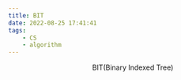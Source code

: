 ```yaml
---
title: BIT
date: 2022-08-25 17:41:41
tags:
    - CS
    - algorithm
---
```


<center> BIT(Binary Indexed Tree) </center>

